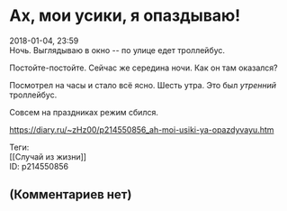 Ах, мои усики, я опаздываю!
===========================

  
2018-01-04, 23:59  
 Ночь. Выглядываю в окно -- по улице едет троллейбус.   
   
 Постойте-постойте. Сейчас же середина ночи. Как он там оказался?   
   
 Посмотрел на часы и стало всё ясно. Шесть утра. Это был  *утренний*  троллейбус.   
   
 Совсем на праздниках режим сбился.   
  
<https://diary.ru/~zHz00/p214550856_ah-moi-usiki-ya-opazdyvayu.htm>  
  
Теги:  
[[Случай из жизни]]  
ID: p214550856  


(Комментариев нет)
------------------